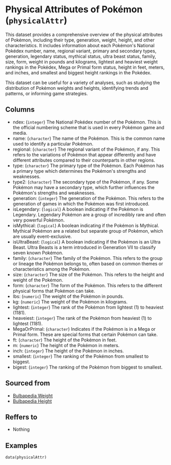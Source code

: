 # Physical Attributes of Pokémon (`physicalAttr`)

This dataset provides a comprehensive overview of the physical attributes of Pokémon, including their type,
generation, weight, height, and other characteristics.
It includes information about each Pokémon's National Pokédex number, name, regional variant,
primary and secondary types, generation, legendary status, mythical status, ultra beast status,
family, size, form, weight in pounds and kilograms, lightest and heaviest weight rankings in the Pokédex,
Mega or Primal form status, height in feet, meters, and inches, and smallest and
biggest height rankings in the Pokédex.

This dataset can be useful for a variety of analyses, such as studying the distribution of Pokémon
weights and heights, identifying trends and patterns, or informing game strategies.


## Columns
  - ndex: (`integer`) The National Pokédex number of the Pokémon. This is the official numbering scheme that is used in every Pokémon game and media.
  - name: (`character`) The name of the Pokémon. This is the common name used to identify a particular Pokémon.
  - regional: (`character`) The regional variant of the Pokémon, if any. This refers to the variations of Pokémon that appear differently and have different attributes compared to their counterparts in other regions.
  - type: (`character`) The primary type of the Pokémon. Each Pokémon has a primary type which determines the Pokémon's strengths and weaknesses.
  - type2: (`character`) The secondary type of the Pokémon, if any. Some Pokémon may have a secondary type, which further influences the Pokémon's strengths and weaknesses.
  - generation: (`integer`) The generation of the Pokémon. This refers to the generation of games in which the Pokémon was first introduced.
  - isLegendary: (`logical`) A boolean indicating if the Pokémon is Legendary. Legendary Pokémon are a group of incredibly rare and often very powerful Pokémon.
  - isMythical: (`logical`) A boolean indicating if the Pokémon is Mythical. Mythical Pokémon are a related but separate group of Pokémon, which are usually event-exclusive.
  - isUltraBeast: (`logical`) A boolean indicating if the Pokémon is an Ultra Beast. Ultra Beasts is a term introduced in Generation VII to classify seven known Pokémon.
  - family: (`character`) The family of the Pokémon. This refers to the group or lineage the Pokémon belongs to, often based on common themes or characteristics among the Pokémon.
  - size: (`character`) The size of the Pokémon. This refers to the height and weight of the Pokémon.
  - form: (`character`) The form of the Pokémon. This refers to the different physical forms that Pokémon can take.
  - lbs: (`numeric`) The weight of the Pokémon in pounds.
  - kg: (`numeric`) The weight of the Pokémon in kilograms.
  - lightest: (`integer`) The rank of the Pokémon from lightest (1) to heaviest (1181).
  - heaveiest: (`integer`) The rank of the Pokémon from heaviest (1) to lightest (1181).
  - MegaOrPrimal: (`character`) Indicates if the Pokémon is in a Mega or Primal form. These are special forms that certain Pokémon can take.
  - ft: (`character`) The height of the Pokémon in feet.
  - m: (`numeric`) The height of the Pokémon in meters.
  - inch: (`integer`) The height of the Pokémon in inches.
  - smallest: (`integer`) The ranking of the Pokémon from smallest to biggest.
  - bigest: (`integer`) The ranking of the Pokémon from biggest to smallest.

## Sourced from
  - [Bulbapedia Weight](https://bulbapedia.bulbagarden.net/wiki/List_of_Pok%C3%A9mon_by_weight)
  - [Bulbapedia Height](https://bulbapedia.bulbagarden.net/wiki/List_of_Pok%C3%A9mon_by_height)

## Reffers to
  - Nothing

## Examples
```
data(physicalAttr)
```
